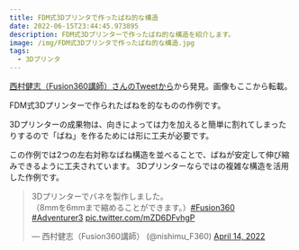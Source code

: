 ```yaml
---
title: FDM式3Dプリンタで作ったばね的な構造
date: 2022-06-15T23:44:45.973895
description: FDM式3Dプリンターで作ったばね的な構造を紹介します。
image: /img/FDM式3Dプリンタで作ったばね的な構造.jpg
tags:
  - 3Dプリンタ
---
```

[西村健志（Fusion360講師）さんのTweetから](https://twitter.com/nishimu_F360/status/1514554748539924483)から発見。画像もここから転載。

FDM式3Dプリンターで作られたばねを的なものの作例です。

3Dプリンターの成果物は、向きによっては力を加えると簡単に割れてしまったりするので「ばね」を作るためには形に工夫が必要です。

この作例では2つの左右対称なばね構造を並べることで、ばねが安定して伸び縮みできるように工夫されています。
3Dプリンターならではの複雑な構造を活用した作例です。

<blockquote class="twitter-tweet"><p lang="ja" dir="ltr">3Dプリンターでバネを製作しました。<br>（8mmを6mmまで縮めることができます。）<a href="https://twitter.com/hashtag/Fusion360?src=hash&amp;ref_src=twsrc%5Etfw">#Fusion360</a>　<a href="https://twitter.com/hashtag/Adventurer3?src=hash&amp;ref_src=twsrc%5Etfw">#Adventurer3</a> <a href="https://t.co/mZD6DFvhgP">pic.twitter.com/mZD6DFvhgP</a></p>&mdash; 西村健志（Fusion360講師） (@nishimu_F360) <a href="https://twitter.com/nishimu_F360/status/1514554748539924483?ref_src=twsrc%5Etfw">April 14, 2022</a></blockquote>
<script async src="https://platform.twitter.com/widgets.js" charset="utf-8"></script>



